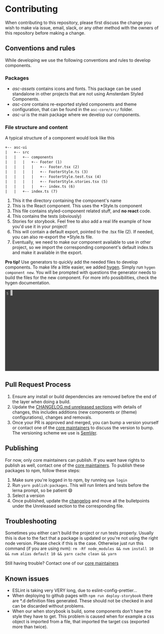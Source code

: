 # Contributing

When contributing to this repository, please first discuss the change you wish to make via issue,
email, slack, or any other method with the owners of this repository before making a change.

## Conventions and rules

While developing we use the following conventions and rules to develop components.

### Packages

- _asc-assets_ contains icons and fonts. This package can be used standalone in other projects that
  are not using Amsterdam Styled Components.
- _asc-core_ contains re-exported styled components and theme configuration, that can be found in
  the `asc-core/src/` folder.
- _asc-ui_ is the main package where we develop our components.

### File structure and content

A typical structure of a component would look like this

```
+-- asc-ui
|   +-- src
|   |   +-- components
|   |   |   +-- Footer (1)
|   |   |   |   +-- Footer.tsx (2)
|   |   |   |   +-- FooterStyle.ts (3)
|   |   |   |   +-- FooterStyle.test.tsx (4)
|   |   |   |   +-- FooterStyle.stories.tsx (5)
|   |   |   |   +-- index.ts (6)
|   |   +-- index.ts (7)
```

1. This it the directory containing the component's name
2. This is the React component. This uses the \*Style.ts component
3. This file contains styled-component related stuff, and **no react** code.
4. This contains the tests (obviously)
5. Stories for storybook. Feel free to also add a real life example of how you'd use it in your
   project!
6. This will contain a default export, pointed to the .tsx file (2). If needed, you can also
   re-export the \*Style.ts file.
7. Eventually, we need to make our component available to use in other project, so we import
   the corresponding component's default index.ts and make it available in the export.

**Pro tip!** Use generators to quickly add the needed files to develop components.
To make life a little easier, we added [hygen](https://www.hygen.io/). Simply run
`hygen component new`. You will be prompted with questions the generator needs to build the files
for the new component. For more info possibilities, check the hygen documentation.

![](../media/hygen.gif)

## Pull Request Process

1. Ensure any install or build dependencies are removed before the end of the layer when doing a
   build.
2. Update the [CHANGELOG.md unreleased sections](../CHANGELOG.md#user-content-unreleasedd) with
   details of changes, this includes additions (new components or (theme) configurations), changes
   and removals.
3. Once your PR is approved and merged, you can bump a version yourself or contact one of the
   [core maintainers](./MAINTAINERS.md) to discuss the version to bump. The versioning scheme we
   use is [SemVer](http://semver.org/).

## Publishing

For now, only core maintainers can publish. If you want have rights to publish as well, contact one 
of the [core maintainers](./MAINTAINERS.md). To publish these packages to npm, follow these steps:

1. Make sure you're logged in to npm, by running `npm login`
2. Run `yarn publish:packages`. This will run linters and tests before the lerna prompt,
   so be patient :smile:
3. Select a version
4. Once published, update the [changelog](../CHANGELOG.md) and move all the bulletpoints under the
   Unreleased section to the corresponding file.

## Troubleshooting

Sometimes you either can't build the project or run tests properly. Usually this is due to the fact
that a package is updated or you're not using the right node version. Please check if this is the
case. Otherwise just run this command (if you are using nvm):
`rm -Rf node_modules && nvm install 10 && nvm alias default 10 && yarn cache clean && yarn`

Still having trouble? Contact one of our [core maintainers](./MAINTAINERS.md)

## Known issues

- ESLint is taking very VERY long, due to eslint-config-prettier...
- When deploying to github pages with `npm run deploy-storybook` there are \*.d definition files
  generated. These should not be checked in and can be discarded without problems.
- When our when storybook is build, some components don't have the style they have to get. This
  problem is caused when for example a css object is imported from a file, that imported the target
  css (exported more than twice).
